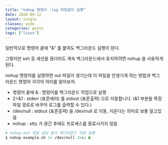 ```yaml
---
title: "nohup 명령어 .log 파일없이 실행"
date: 2020-04-12
layout: single
classes: wide
categories: posts
tags: ["linux"]
---
```


일반적으로 명령어 끝에 "&" 를 붙여도 백그라운드 실행이 된다.

그렇지만 ssh 등 세션을 끊더라도 계속 백그라운드에서 유지하려면 nohup 을 사용하게 된다.

nohup 명령어를 실행하면 out 파일이 생기는데 이 파일을 안생기게 하는 방법과 백그라운드 명령어 각각의 의미를 알아보자.

- 명령어 끝에 & : 명령어를 백그라운드 작업으로 실행
- 2>&1 : stderr (표준에러) 를 stdout (표준출력) 으로 이동합니다. (&1 부분을 특정 파일 경로로 바꾸어 로그를 출력할 수 있다.)
- /dev/null : stdout (표준출력) 을 /dev/null 로 이동, 지운다는 의미로 보통 알고있음
- nohup : stty 가 끊긴 후에도 프로세스를 종료시키지 않음

```sh
# nohup.out 파일 생성 없이 백그라운드 작업 실행
$ nohup example.sh 1> /dev/null 2>&1 &
```